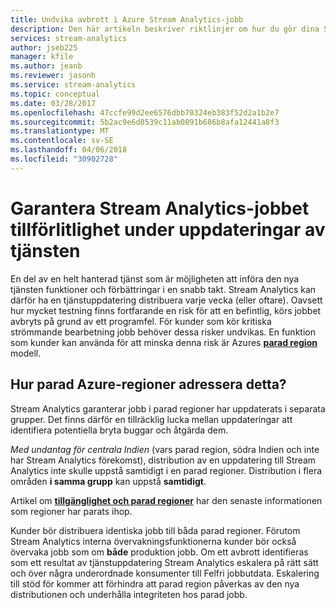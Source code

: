 ```yaml
---
title: Undvika avbrott i Azure Stream Analytics-jobb
description: Den här artikeln beskriver riktlinjer om hur du gör dina Stream Analytics-jobb uppgradera flexibel.
services: stream-analytics
author: jseb225
manager: kfile
ms.author: jeanb
ms.reviewer: jasonh
ms.service: stream-analytics
ms.topic: conceptual
ms.date: 03/28/2017
ms.openlocfilehash: 47ccfe99d2ee6576dbb70324eb383f52d2a1b2e7
ms.sourcegitcommit: 5b2ac9e6d8539c11ab0891b686b8afa12441a8f3
ms.translationtype: MT
ms.contentlocale: sv-SE
ms.lasthandoff: 04/06/2018
ms.locfileid: "30902728"
---
```

# <a name="guarantee-stream-analytics-job-reliability-during-service-updates"></a>Garantera Stream Analytics-jobbet tillförlitlighet under uppdateringar av tjänsten

En del av en helt hanterad tjänst som är möjligheten att införa den nya tjänsten funktioner och förbättringar i en snabb takt. Stream Analytics kan därför ha en tjänstuppdatering distribuera varje vecka (eller oftare). Oavsett hur mycket testning finns fortfarande en risk för att en befintlig, körs jobbet avbryts på grund av ett programfel. För kunder som kör kritiska strömmande bearbetning jobb behöver dessa risker undvikas. En funktion som kunder kan använda för att minska denna risk är Azures **[parad region](https://docs.microsoft.com/azure/best-practices-availability-paired-regions)** modell. 

## <a name="how-do-azure-paired-regions-address-this-concern"></a>Hur parad Azure-regioner adressera detta?

Stream Analytics garanterar jobb i parad regioner har uppdaterats i separata grupper. Det finns därför en tillräcklig lucka mellan uppdateringar att identifiera potentiella bryta buggar och åtgärda dem.

_Med undantag för centrala Indien_ (vars parad region, södra Indien och inte har Stream Analytics förekomst), distribution av en uppdatering till Stream Analytics inte skulle uppstå samtidigt i en parad regioner. Distribution i flera områden **i samma grupp** kan uppstå **samtidigt**.

Artikel om **[tillgänglighet och parad regioner](https://docs.microsoft.com/azure/best-practices-availability-paired-regions)** har den senaste informationen som regioner har parats ihop.

Kunder bör distribuera identiska jobb till båda parad regioner. Förutom Stream Analytics interna övervakningsfunktionerna kunder bör också övervaka jobb som om **både** produktion jobb. Om ett avbrott identifieras som ett resultat av tjänstuppdatering Stream Analytics eskalera på rätt sätt och över några underordnade konsumenter till Felfri jobbutdata. Eskalering till stöd för kommer att förhindra att parad region påverkas av den nya distributionen och underhålla integriteten hos parad jobb.
